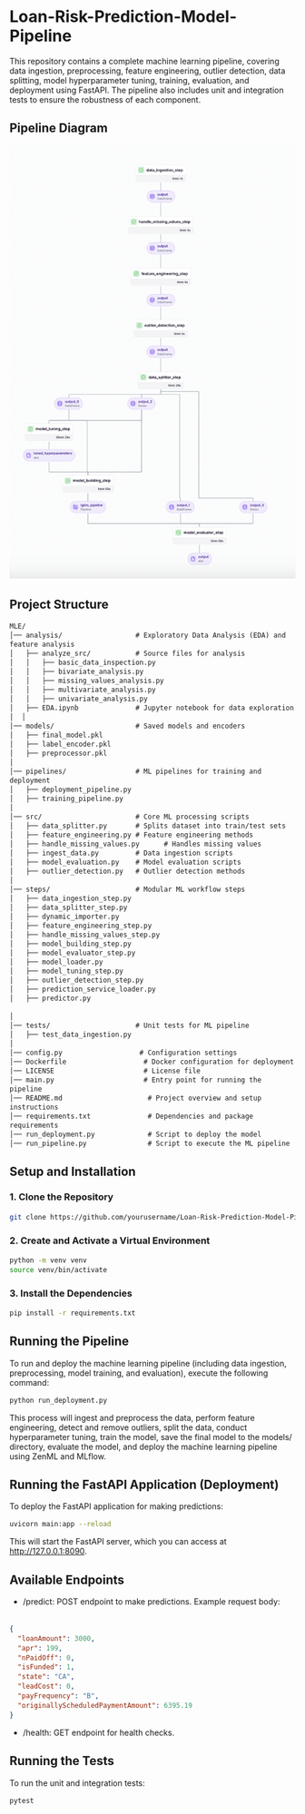 # Loan-Risk-Prediction-Model-Pipeline

This repository contains a complete machine learning pipeline, covering data ingestion, preprocessing, feature engineering, outlier detection, data splitting, model hyperparameter tuning, training, evaluation, and deployment using FastAPI. The pipeline also includes unit and integration tests to ensure the robustness of each component.


## Pipeline Diagram
![Pipeline Diagram](Pipeline_Diagram.png)


## Project Structure

```
MLE/
│── analysis/                  # Exploratory Data Analysis (EDA) and feature analysis  
│   ├── analyze_src/           # Source files for analysis  
│   │   ├── basic_data_inspection.py  
│   │   ├── bivariate_analysis.py  
│   │   ├── missing_values_analysis.py  
│   │   ├── multivariate_analysis.py  
│   │   ├── univariate_analysis.py  
│   ├── EDA.ipynb              # Jupyter notebook for data exploration  
│  │  
│── models/                    # Saved models and encoders  
│   ├── final_model.pkl  
│   ├── label_encoder.pkl  
│   ├── preprocessor.pkl  
│  
│── pipelines/                 # ML pipelines for training and deployment  
│   ├── deployment_pipeline.py  
│   ├── training_pipeline.py  
│  
│── src/                       # Core ML processing scripts  
│   ├── data_splitter.py       # Splits dataset into train/test sets  
│   ├── feature_engineering.py # Feature engineering methods  
│   ├── handle_missing_values.py      # Handles missing values  
│   ├── ingest_data.py         # Data ingestion scripts  
│   ├── model_evaluation.py    # Model evaluation scripts  
│   ├── outlier_detection.py   # Outlier detection methods  
│  
│── steps/                     # Modular ML workflow steps  
│   ├── data_ingestion_step.py  
│   ├── data_splitter_step.py  
│   ├── dynamic_importer.py  
│   ├── feature_engineering_step.py  
│   ├── handle_missing_values_step.py  
│   ├── model_building_step.py  
│   ├── model_evaluator_step.py  
│   ├── model_loader.py  
│   ├── model_tuning_step.py  
│   ├── outlier_detection_step.py  
│   ├── prediction_service_loader.py  
│   ├── predictor.py  

│  
│── tests/                     # Unit tests for ML pipeline  
│   ├── test_data_ingestion.py  
│   
│── config.py                   # Configuration settings  
│── Dockerfile                   # Docker configuration for deployment  
│── LICENSE                      # License file  
│── main.py                      # Entry point for running the pipeline  
│── README.md                     # Project overview and setup instructions  
│── requirements.txt              # Dependencies and package requirements  
│── run_deployment.py             # Script to deploy the model  
│── run_pipeline.py               # Script to execute the ML pipeline  

```


## Setup and Installation

### 1. Clone the Repository

```bash
git clone https://github.com/yourusername/Loan-Risk-Prediction-Model-Pipeline.git
```


### 2. Create and Activate a Virtual Environment
```bash
python -m venv venv
source venv/bin/activate
```
### 3. Install the Dependencies
```bash
pip install -r requirements.txt
```


## Running the Pipeline
To run and deploy the machine learning pipeline (including data ingestion, preprocessing, model training, and evaluation), execute the following command:

```bash
python run_deployment.py
```
This process will ingest and preprocess the data, perform feature engineering, detect and remove outliers, split the data, conduct hyperparameter tuning, train the model, save the final model to the models/ directory, evaluate the model, and deploy the machine learning pipeline using ZenML and MLflow.


## Running the FastAPI Application (Deployment)
To deploy the FastAPI application for making predictions:

```bash
uvicorn main:app --reload
```
This will start the FastAPI server, which you can access at http://127.0.0.1:8090.


## Available Endpoints
- /predict: POST endpoint to make predictions. Example request body:

```json

{
  "loanAmount": 3000,
  "apr": 199,
  "nPaidOff": 0,
  "isFunded": 1,
  "state": "CA",
  "leadCost": 0,
  "payFrequency": "B",
  "originallyScheduledPaymentAmount": 6395.19
}
```
- /health: GET endpoint for health checks.


## Running the Tests
To run the unit and integration tests:

```bash
pytest
```
